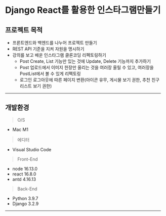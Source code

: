 <!-- Header -->
# Django React를 활용한 인스타그램만들기


<!-- Body -->
## 프로젝트 목적
- 프론트엔드와 백엔드를 나누어 프로젝트 만들기
- REST API 기준을 지켜 자원을 명시하기
- 강의를 보고 배운 인스타그램 클론코딩 리펙토링하기
  - Post Create, List 기능만 있는 것에 Update, Delete 기능까지 추가하기
  - Post 업로드에서 이미지 한장만 올리는 것을 여러장 올릴 수 있고, 여러장을 PostList에서 볼 수 있게 리펙토링
  - 로그인 로그아웃에 따른 페이지 변환(아이콘 유무, 게시물 보기 권한, 추천 친구 리스트 보기 권한)
___


## 개발환경
>O/S
- Mac M1

>에디터
- Visual Studio Code

>Front-End
- node 16.13.0
- react 16.8.0
- antd 4.16.13

>Back-End
- Python 3.9.7
- Django 3.2.9

---
